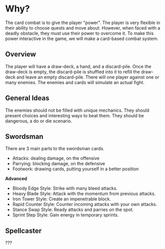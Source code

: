 # Why?
The card combat is to give the player "power".
The player is very flexible in their ability to choose quests and move about.
However, when faced with a deadly obstacle, they must use their power to overcome it.
To make this power interactive in the game, we will make a card-based combat system.
## Overview
The player will have a draw-deck, a hand, and a discard-pile.
Once the draw-deck is empty, the discard-pile is shuffled into it to refill the draw-deck and leave an empty discard-pile.
There will one player against one or many enemies.
The enemies and cards will simulate an actual fight.
## General Ideas
The enemies should not be filled with unique mechanics.
They should present choices and interesting ways to beat them.
They should be dangerous, a do or die scenario.
## Swordsman
There are 3 main parts to the swordsman cards.
- Attacks: dealing damage, on the offensive
- Parrying: blocking damage, on the defensive
- Footwork: drawing cards, putting yourself in a better position 

**Advanced**
- Bloody Edge Style: Strike with many bleed attacks.
- Heavy Blade Style: Attack with the momentum from previous attacks.
- Iron Tower Style: Create an impenetrable block.
- Rapid Counter Style: Counter incoming attacks with your own attacks.
- Stance Swap Style: Ready attacks and parries on the spot.
- Sprint Step Style: Gain energy in temporary sprints.
## Spellcaster
???

